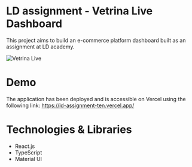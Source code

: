 # LD assignment - Vetrina Live Dashboard 

This project aims to build an e-commerce platform dashboard built as an assignment at LD academy.

<img src="https://i.postimg.cc/bN80Tcn8/vetrina-live.png" alt="Vetrina Live" />

# Demo 

The application has been deployed and is accessible on Vercel using the following link: https://ld-assignment-ten.vercel.app/

# Technologies & Libraries

* React.js
* TypeScript
* Material UI


